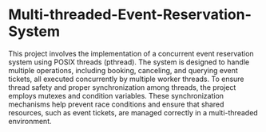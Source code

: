 # Multi-threaded-Event-Reservation-System

This project involves the implementation of a concurrent event reservation system using POSIX threads (pthread). The system is designed to handle multiple operations, including booking, canceling, and querying event tickets, all executed concurrently by multiple worker threads. To ensure thread safety and proper synchronization among threads, the project employs mutexes and condition variables. These synchronization mechanisms help prevent race conditions and ensure that shared resources, such as event tickets, are managed correctly in a multi-threaded environment.
